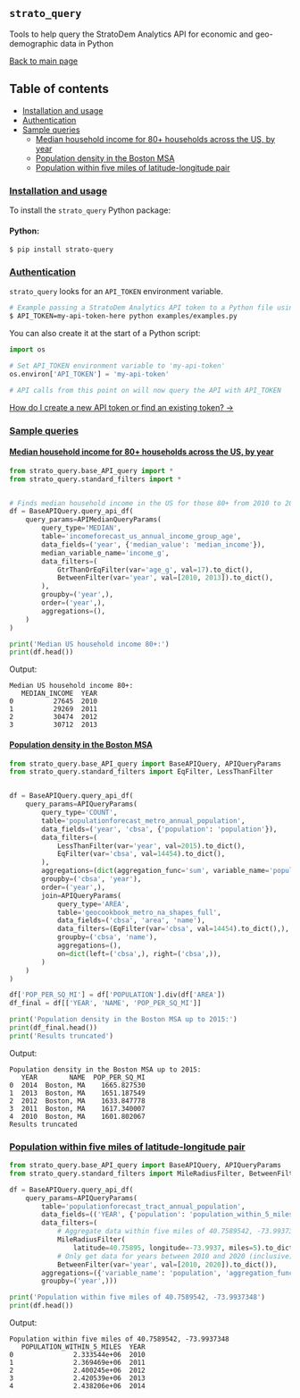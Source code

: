 ## `strato_query`
Tools to help query the StratoDem Analytics API for economic and geo-demographic data in Python

[Back to main page](/)

## Table of contents
- [Installation and usage](#installation-and-usage)
- [Authentication](#authentication)
- [Sample queries](#sample-queries)
  - [Median household income for 80+ households across the US, by year](#median-household-income-for-80-households-across-the-us-by-year)
  - [Population density in the Boston MSA](#population-density-in-the-boston-msa)
  - [Population within five miles of latitude-longitude pair](#population-within-five-miles-of-latitude-longitude-pair)

### [Installation and usage](#installation-and-usage)

To install the `strato_query` Python package:
#### Python:
```
$ pip install strato-query
```

### [Authentication](#authentication)
`strato_query` looks for an `API_TOKEN` environment variable.
```bash
# Example passing a StratoDem Analytics API token to a Python file using the API
$ API_TOKEN=my-api-token-here python examples/examples.py
```

You can also create it at the start of a Python script:
```python
import os

# Set API_TOKEN environment variable to 'my-api-token'
os.environ['API_TOKEN'] = 'my-api-token'

# API calls from this point on will now query the API with API_TOKEN
```

[How do I create a new API token or find an existing token? &rarr;](https://academy.stratodem.com/article/82-creating-and-managing-api-tokens)

### [Sample queries](#sample-queries)

#### [Median household income for 80+ households across the US, by year](#median-household-income-for-80-households-across-the-us-by-year)
```python
from strato_query.base_API_query import *
from strato_query.standard_filters import *


# Finds median household income in the US for those 80+ from 2010 to 2013
df = BaseAPIQuery.query_api_df(
    query_params=APIMedianQueryParams(
        query_type='MEDIAN',
        table='incomeforecast_us_annual_income_group_age',
        data_fields=('year', {'median_value': 'median_income'}),
        median_variable_name='income_g',
        data_filters=(
            GtrThanOrEqFilter(var='age_g', val=17).to_dict(),
            BetweenFilter(var='year', val=[2010, 2013]).to_dict(),
        ),
        groupby=('year',),
        order=('year',),
        aggregations=(),
    )
)

print('Median US household income 80+:')
print(df.head())
```

Output:
```
Median US household income 80+:
   MEDIAN_INCOME  YEAR
0          27645  2010
1          29269  2011
2          30474  2012
3          30712  2013
```

#### [Population density in the Boston MSA](#population-density-in-the-boston-msa)
```python
from strato_query.base_API_query import BaseAPIQuery, APIQueryParams
from strato_query.standard_filters import EqFilter, LessThanFilter


df = BaseAPIQuery.query_api_df(
    query_params=APIQueryParams(
        query_type='COUNT',
        table='populationforecast_metro_annual_population',
        data_fields=('year', 'cbsa', {'population': 'population'}),
        data_filters=(
            LessThanFilter(var='year', val=2015).to_dict(),
            EqFilter(var='cbsa', val=14454).to_dict(),
        ),
        aggregations=(dict(aggregation_func='sum', variable_name='population'),),
        groupby=('cbsa', 'year'),
        order=('year',),
        join=APIQueryParams(
            query_type='AREA',
            table='geocookbook_metro_na_shapes_full',
            data_fields=('cbsa', 'area', 'name'),
            data_filters=(EqFilter(var='cbsa', val=14454).to_dict(),),
            groupby=('cbsa', 'name'),
            aggregations=(),
            on=dict(left=('cbsa',), right=('cbsa',)),
        )
    )
)

df['POP_PER_SQ_MI'] = df['POPULATION'].div(df['AREA'])
df_final = df[['YEAR', 'NAME', 'POP_PER_SQ_MI']]

print('Population density in the Boston MSA up to 2015:')
print(df_final.head())
print('Results truncated')
```

Output:

```
Population density in the Boston MSA up to 2015:
   YEAR        NAME  POP_PER_SQ_MI
0  2014  Boston, MA    1665.827530
1  2013  Boston, MA    1651.187549
2  2012  Boston, MA    1633.847778
3  2011  Boston, MA    1617.340007
4  2010  Boston, MA    1601.802067
Results truncated
```

### [Population within five miles of latitude-longitude pair](#population-within-five-miles-of-latitude-longitude-pair)
```python
from strato_query.base_API_query import BaseAPIQuery, APIQueryParams
from strato_query.standard_filters import MileRadiusFilter, BetweenFilter

df = BaseAPIQuery.query_api_df(
    query_params=APIQueryParams(
        table='populationforecast_tract_annual_population',
        data_fields=(('YEAR', {'population': 'population_within_5_miles'})),
        data_filters=(
            # Aggregate data within five miles of 40.7589542, -73.9937348
            MileRadiusFilter(
                latitude=40.75895, longitude=-73.9937, miles=5).to_dict(),
            # Only get data for years between 2010 and 2020 (inclusive)
            BetweenFilter(var='year', val=[2010, 2020]).to_dict()),
        aggregations=({'variable_name': 'population', 'aggregation_func': 'sum'},),
        groupby=('year',)))

print('Population within five miles of 40.7589542, -73.9937348')
print(df.head())
```

Output:
```
Population within five miles of 40.7589542, -73.9937348
   POPULATION_WITHIN_5_MILES  YEAR
0               2.333544e+06  2010
1               2.369469e+06  2011
2               2.400245e+06  2012
3               2.420539e+06  2013
4               2.438206e+06  2014
```
